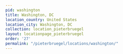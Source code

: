```yaml
---
pid: washington
title: Washington, DC
location_country: United States
location_city: Washington, DC
collection: location_pieterbruegel
layout: locationpage_pieterbruegel
order: '27'
permalink: "/pieterbruegel/locations/washington/"
---
```


